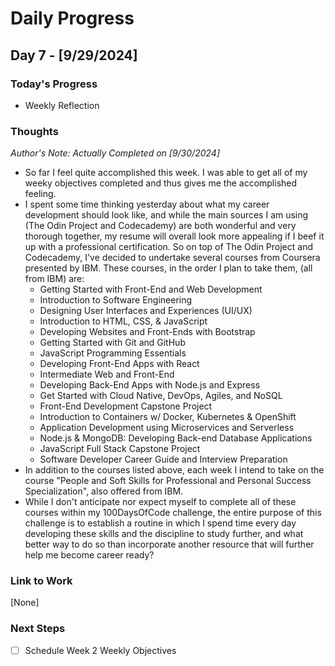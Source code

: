 # Daily Progress

## Day 7 - [9/29/2024]

### Today's Progress

- Weekly Reflection

### Thoughts

*Author's Note: Actually Completed on [9/30/2024]*

- So far I feel quite accomplished this week. I was able to get all of my weeky objectives completed and thus gives me the accomplished feeling.
- I spent some time thinking yesterday about what my career development should look like, and while the main sources I am using (The Odin Project and Codecademy) are both wonderful and very thorough together, my resume will overall look more appealing if I beef it up with a professional certification. So on top of The Odin Project and Codecademy, I've decided to undertake several courses from Coursera presented by IBM. These courses, in the order I plan to take them, (all from IBM) are:
    - Getting Started with Front-End and Web Development
    - Introduction to Software Engineering
    - Designing User Interfaces and Experiences (UI/UX)
    - Introduction to HTML, CSS, & JavaScript
    - Developing Websites and Front-Ends with Bootstrap
    - Getting Started with Git and GitHub
    - JavaScript Programming Essentials
    - Developing Front-End Apps with React
    - Intermediate Web and Front-End 
    - Developing Back-End Apps with Node.js and Express
    - Get Started with Cloud Native, DevOps, Agiles, and NoSQL
    - Front-End Development Capstone Project
    - Introduction to Containers w/ Docker, Kubernetes & OpenShift
    - Application Development using Microservices and Serverless
    - Node.js & MongoDB: Developing Back-end Database Applications
    - JavaScript Full Stack Capstone Project
    - Software Developer Career Guide and Interview Preparation
- In addition to the courses listed above, each week I intend to take on the course "People and Soft Skills for Professional and Personal Success Specialization", also offered from IBM. 
- While I don't anticipate nor expect myself to complete all of these courses within my 100DaysOfCode challenge, the entire purpose of this challenge is to establish a routine in which I spend time every day developing these skills and the discipline to study further, and what better way to do so than incorporate another resource that will further help me become career ready?


### Link to Work

[None]

### Next Steps
- [ ] Schedule Week 2 Weekly Objectives